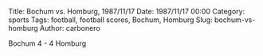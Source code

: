Title: Bochum vs. Homburg, 1987/11/17
Date: 1987/11/17 00:00
Category: sports
Tags: football, football scores, Bochum, Homburg
Slug: bochum-vs-homburg
Author: carbonero


Bochum 4 - 4 Homburg
